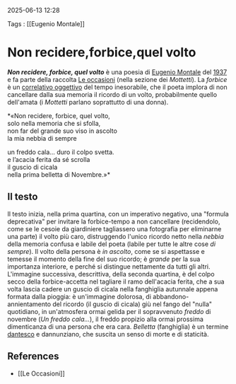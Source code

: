 2025-06-13 12:28

Tags : [[Eugenio Montale]]

# Non recidere,forbice,quel volto

_**Non recidere, forbice, quel volto**_ è una poesia di [Eugenio Montale](https://it.wikipedia.org/wiki/Eugenio_Montale "Eugenio Montale") del [1937](https://it.wikipedia.org/wiki/1939 "1939") e fa parte della raccolta [Le occasioni](https://it.wikipedia.org/wiki/Le_occasioni "Le occasioni") (nella sezione dei _Mottetti_). La _forbice_ è un [correlativo oggettivo](https://it.wikipedia.org/wiki/Correlativo_oggettivo "Correlativo oggettivo") del tempo inesorabile, che il poeta implora di non cancellare dalla sua memoria il ricordo di un volto, probabilmente quello dell'amata (i _Mottetti_ parlano soprattutto di una donna).

*«Non recidere, forbice, quel volto,  
solo nella memoria che si sfolla,  
non far del grande suo viso in ascolto  
la mia nebbia di sempre  
  
un freddo cala… duro il colpo svetta.  
e l’acacia ferita da sé scrolla  
il guscio di cicala  
nella prima belletta di Novembre.»*

## Il testo
Il testo inizia, nella prima quartina, con un imperativo negativo, una "formula deprecativa" per invitare la forbice-tempo a non cancellare (recidendolo, come se le cesoie da giardiniere tagliassero una fotografia per eliminarne una parte) il volto più caro, distruggendo l'unico ricordo netto nella _nebbia_ della memoria confusa e labile del poeta (labile per tutte le altre cose _di sempre_). Il volto della persona è _in ascolto_, come se si aspettasse e temesse il momento della fine del suo ricordo; è _grande_ per la sua importanza interiore, e perché si distingue nettamente da tutti gli altri.  
L'immagine successiva, descrittiva, della seconda quartina, è del colpo secco della forbice-accetta nel tagliare il ramo dell'acacia ferita, che a sua volta lascia cadere un guscio di cicala nella fanghiglia autunnale appena formata dalla pioggia: è un'immagine dolorosa, di abbandono-annientamento del ricordo (il guscio di cicala) giù nel fango del "nulla" quotidiano, in un'atmosfera ormai gelida per il sopravvenuto _freddo_ di novembre (_Un freddo cala..._), il freddo propizio alla ormai prossima dimenticanza di una persona che era cara. _Belletta_ (fanghiglia) è un termine [dantesco](https://it.wikipedia.org/wiki/Dante "Dante") e dannunziano, che suscita un senso di morte e di staticità.
## References

- [[Le Occasioni]]
